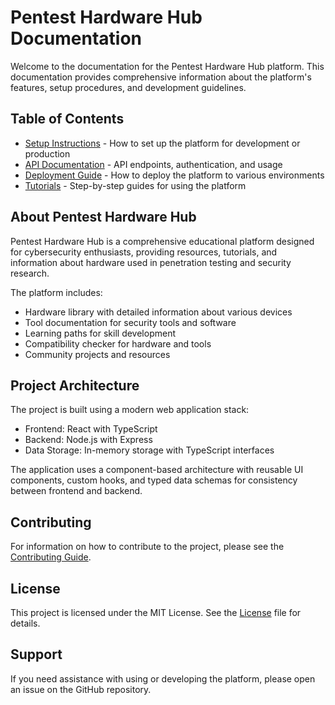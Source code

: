 # Pentest Hardware Hub Documentation

Welcome to the documentation for the Pentest Hardware Hub platform. This documentation provides comprehensive information about the platform's features, setup procedures, and development guidelines.

## Table of Contents

- [Setup Instructions](./setup/README.md) - How to set up the platform for development or production
- [API Documentation](./api/README.md) - API endpoints, authentication, and usage
- [Deployment Guide](./deployment/README.md) - How to deploy the platform to various environments
- [Tutorials](./tutorials/README.md) - Step-by-step guides for using the platform

## About Pentest Hardware Hub

Pentest Hardware Hub is a comprehensive educational platform designed for cybersecurity enthusiasts, providing resources, tutorials, and information about hardware used in penetration testing and security research.

The platform includes:

- Hardware library with detailed information about various devices
- Tool documentation for security tools and software
- Learning paths for skill development
- Compatibility checker for hardware and tools
- Community projects and resources

## Project Architecture

The project is built using a modern web application stack:

- Frontend: React with TypeScript
- Backend: Node.js with Express
- Data Storage: In-memory storage with TypeScript interfaces

The application uses a component-based architecture with reusable UI components, custom hooks, and typed data schemas for consistency between frontend and backend.

## Contributing

For information on how to contribute to the project, please see the [Contributing Guide](../CONTRIBUTING.md).

## License

This project is licensed under the MIT License. See the [License](../LICENSE) file for details.

## Support

If you need assistance with using or developing the platform, please open an issue on the GitHub repository.
